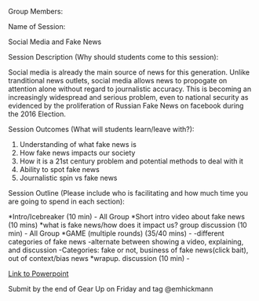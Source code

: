 Group Members:



Name of Session:

Social Media and Fake News

Session Description (Why should students come to this session):

Social media is already the main source of news for this generation.  Unlike tranditional news outlets, social media allows news to propogate on attention alone without regard to journalistic accuracy.  This is becoming an increasingly widespread and serious problem, even to national security as evidenced by the proliferation of Russian Fake News on facebook during the 2016 Election.

Session Outcomes (What will students learn/leave with?):

1) Understanding of what fake news is
2) How fake news impacts our society
3) How it is a 21st century problem and potential methods to deal with it
4) Ability to spot fake news
5) Journalistic spin vs fake news

Session Outline (Please include who is facilitating and how much time you are going to spend in each section):

*Intro/Icebreaker (10 min) - All Group
*Short intro video about fake news (10 mins) 
*what is fake news/how does it impact us?  group discussion (10 min) - All Group
*GAME (multiple rounds) (35/40 mins) - 
  -different categories of fake news
  -alternate between showing a video, explaining, and discussion
  -Categories: fake or not, business of fake news(click bait), out of context/bias news
*wrapup. discussion (10 min) - 

[Link to Powerpoint](https://docs.google.com/presentation/d/1DdmnINc6Ga-jb0jH86S4xIOwQyy2_Rppkf-puqNrTec/edit)


Submit by the end of Gear Up on Friday and tag @emhickmann
